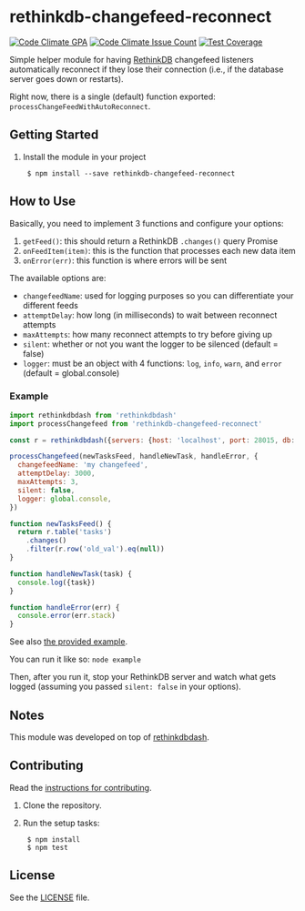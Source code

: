 # rethinkdb-changefeed-reconnect

[![Code Climate GPA](https://codeclimate.com/repos/5823d2241b55812ced001bd5/badges/8e58e132c041cee51b64/gpa.svg)](https://codeclimate.com/repos/5823d2241b55812ced001bd5/feed)
[![Code Climate Issue Count](https://codeclimate.com/repos/5823d2241b55812ced001bd5/badges/8e58e132c041cee51b64/issue_count.svg)](https://codeclimate.com/repos/5823d2241b55812ced001bd5/feed)
[![Test Coverage](https://codeclimate.com/repos/5823d2241b55812ced001bd5/badges/8e58e132c041cee51b64/coverage.svg)](https://codeclimate.com/repos/5823d2241b55812ced001bd5/coverage)

Simple helper module for having [RethinkDB][rethinkdb] changefeed listeners automatically reconnect if they lose their connection (i.e., if the database server goes down or restarts).

Right now, there is a single (default) function exported: `processChangeFeedWithAutoReconnect`.


## Getting Started

1. Install the module in your project

        $ npm install --save rethinkdb-changefeed-reconnect


## How to Use

Basically, you need to implement 3 functions and configure your options:

1. `getFeed()`: this should return a RethinkDB `.changes()` query Promise
2. `onFeedItem(item)`: this is the function that processes each new data item
3. `onError(err)`: this function is where errors will be sent

The available options are:

- `changefeedName`: used for logging purposes so you can differentiate your different feeds
- `attemptDelay`: how long (in milliseconds) to wait between reconnect attempts
- `maxAttempts`: how many reconnect attempts to try before giving up
- `silent`: whether or not you want the logger to be silenced (default = false)
- `logger`: must be an object with 4 functions: `log`, `info`, `warn`, and `error` (default = global.console)

### Example

```javascript
import rethinkdbdash from 'rethinkdbdash'
import processChangefeed from 'rethinkdb-changefeed-reconnect'

const r = rethinkdbdash({servers: {host: 'localhost', port: 28015, db: 'todo'}, silent: true})

processChangefeed(newTasksFeed, handleNewTask, handleError, {
  changefeedName: 'my changefeed',
  attemptDelay: 3000,
  maxAttempts: 3,
  silent: false,
  logger: global.console,
})

function newTasksFeed() {
  return r.table('tasks')
    .changes()
    .filter(r.row('old_val').eq(null))
}

function handleNewTask(task) {
  console.log({task})
}

function handleError(err) {
  console.error(err.stack)
}
```

See also [the provided example](/example/example.babel.js).

You can run it like so: `node example`

Then, after you run it, stop your RethinkDB server and watch what gets logged (assuming you passed `silent: false` in your options).


## Notes

This module was developed on top of [rethinkdbdash][rethinkdbdash].


## Contributing

Read the [instructions for contributing](./.github/CONTRIBUTING.md).

1. Clone the repository.

2. Run the setup tasks:

        $ npm install
        $ npm test


## License

See the [LICENSE](./LICENSE) file.


[rethinkdb]: https://github.com/rethinkdb/rethinkdb
[rethinkdbdash]: https://github.com/neumino/rethinkdbdash

